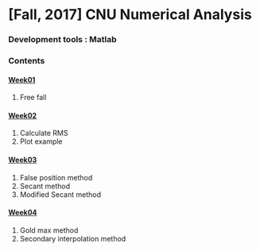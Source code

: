 # [Fall, 2017] CNU Numerical Analysis

### Development tools : Matlab

### Contents

#### [Week01](https://github.com/Yoon-jae/Fall_2017_NumericalAnalysis/tree/master/Week01)
1. Free fall

#### [Week02](https://github.com/Yoon-jae/Fall_2017_NumericalAnalysis/tree/master/Week02)
1. Calculate RMS
2. Plot example

#### [Week03](https://github.com/Yoon-jae/Fall_2017_NumericalAnalysis/tree/master/Week03)
1. False position method
2. Secant method
3. Modified Secant method

#### [Week04](https://github.com/Yoon-jae/Fall_2017_NumericalAnalysis/tree/master/Week04)
1. Gold max method
2. Secondary interpolation method
